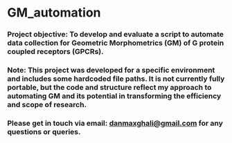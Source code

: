 # GM_automation

### Project objective: To develop and evaluate a script to automate data collection for Geometric Morphometrics (GM) of G protein coupled receptors (GPCRs).

### Note: This project was developed for a specific environment and includes some hardcoded file paths. It is not currently fully portable, but the code and structure reflect my approach to automating GM and its potential in transforming the efficiency and scope of research.

### Please get in touch via email: danmaxghali@gmail.com for any questions or queries.
